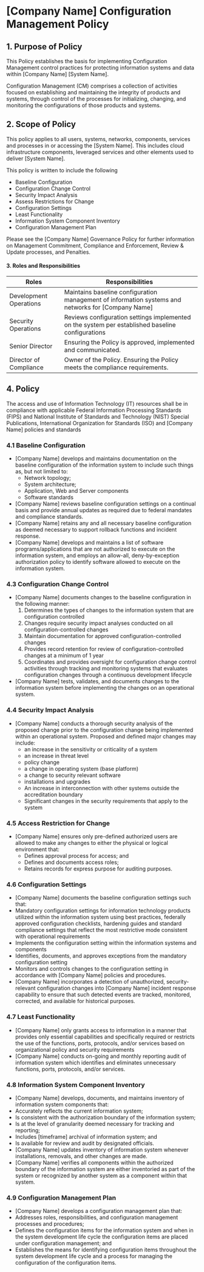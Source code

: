 # [Company Name] Configuration Management Policy

## 1. Purpose of Policy
This Policy establishes the basis for implementing Configuration Management control practices for protecting information systems and data within [Company Name] [System Name].

Configuration Management (CM) comprises a collection of activities focused on establishing and maintaining the integrity of products and systems, through control of the processes for initializing, changing, and monitoring the configurations of those products and systems.  

## 2. Scope of Policy
This policy applies to all users, systems, networks, components, services and processes in or accessing the [System Name]. This includes cloud infrastructure components, leveraged services and other elements used to deliver [System Name].

This policy is written to include the following
* Baseline Configuration
* Configuration Change Control
* Security Impact Analysis
* Assess Restrictions for Change
* Configuration Settings
* Least Functionality
* Information System Component Inventory
* Configuration Management Plan

Please see the [Company Name] Governance Policy for further information on Management Commitment, Compliance and Enforcement, Review & Update processes, and Penalties.

#### 3. Roles and Responsibilities
|Roles                 | Responsibilities                                                                        |
|----------------------|-----------------------------------------------------------------------------------------|
|Development Operations| Maintains baseline configuration management of information systems and networks for [Company Name] |
|Security Operations   | Reviews configuration settings implemented on the system per established baseline configurations|
|Senior Director       | Ensuring the Policy is approved, implemented and communicated.|
|Director of Compliance| Owner of the Policy. Ensuring the Policy meets the compliance requirements.|

## 4. Policy
The access and use of Information Technology (IT) resources shall be in compliance with applicable Federal Information Processing Standards (FIPS) and National Institute of Standards and Technology (NIST) Special Publications, International Organization for Standards (ISO) and [Company Name] policies and standards

### 4.1 Baseline Configuration
* [Company Name] develops and maintains documentation on the baseline configuration of the information system to include such things as, but not limited to:
  * Network topology;
  * System architecture;
  * Application, Web and Server components
  * Software standards
* [Company Name] reviews baseline configuration settings on a continual basis and provide annual updates as required due to federal mandates and compliance standards.
* [Company Name] retains any and all necessary baseline configuration as deemed necessary to support rollback functions and incident response.
* [Company Name] develops and maintains a list of software programs/applications that are not authorized to execute on the information system, and employs an allow-all, deny-by-exception authorization policy to identify software allowed to execute on the information system.

### 4.3 Configuration Change Control
* [Company Name] documents changes to the baseline configuration in the following manner:
  1. Determines the types of changes to the information system that are configuration controlled
  2. Changes require security impact analyses conducted on all configuration-controlled changes
  3. Maintain documentation for approved configuration-controlled changes
  4. Provides record retention for review of configuration-controlled changes at a minimum of 1 year
  5. Coordinates and provides oversight for configuration change control activities through tracking and monitoring systems that evaluates configuration changes  through a continuous development lifecycle
* [Company Name] tests, validates, and documents changes to the information system before implementing the changes on an operational system.

### 4.4 Security Impact Analysis
* [Company Name] conducts a thorough security analysis of the proposed change prior to the configuration change being implemented within an operational system. Proposed and defined major changes may include:
  * an increase in the sensitivity or criticality of a system
  * an increase in threat level
  * policy change
  * a change in operating system (base platform)
  * a change to security relevant software
  * installations and upgrades
  * An increase in interconnection with other systems outside the accreditation boundary
  * Significant changes in the security requirements that apply to the system

### 4.5 Access Restriction for Change
* [Company Name] ensures only pre-defined authorized users are allowed to make any changes to either the physical or logical environment that:
  * Defines approval process for access; and
  * Defines and documents access roles;
  * Retains records for express purpose for auditing purposes.

### 4.6 Configuration Settings
* [Company Name] documents the baseline configuration settings such that:
 * Mandatory configuration settings for information technology products utilized within the information system using best practices, federally approved configuration checklists,  hardening guides and standard compliance settings that reflect the most restrictive mode consistent with operational requirements
 * Implements the configuration setting within the information systems and components
 * Identifies, documents, and approves exceptions from the mandatory configuration setting
 * Monitors and controls changes to the configuration setting in accordance with [Company Name] policies and procedures.
* [Company Name] incorporates a detection of unauthorized, security-relevant configuration changes into [Company Name] incident response capability to ensure that such detected events are tracked, monitored, corrected, and available for historical purposes.

### 4.7 Least Functionality
*  [Company Name] only grants access to information in a manner that provides only essential capabilities and specifically required  or restricts the use of the functions, ports, protocols, and/or services based on organizational policy and security requirements
* [Company Name] conducts on-going and monthly reporting audit of information system which identifies and eliminates unnecessary functions, ports, protocols, and/or services.  

### 4.8 Information System Component Inventory
* [Company Name] develops, documents, and maintains inventory of information system components that:
 * Accurately reflects the current information system;
 * Is consistent with the authorization boundary of the information system;
 * Is at the level of granularity deemed necessary for tracking and reporting;
 * Includes [timeframe] archival of information system; and
 * Is available for review and audit by designated officials.
* [Company Name] updates inventory of information system whenever installations, removals, and other changes are made.
* [Company Name] verifies all components within the authorized boundary of the information system are either inventoried as part of the system or recognized by another system as a component within that system.

### 4.9 Configuration Management Plan
* [Company Name] develops a configuration management plan that:
 * Addresses roles, responsibilities, and configuration management processes and procedures;
 * Defines the configuration items for the information system and when in the system development life cycle the configuration items are placed under configuration management; and
 * Establishes the means for identifying configuration items throughout the system development life cycle and a process for managing the configuration of the configuration items.
